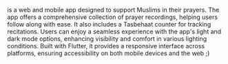 is a web and mobile app designed to support Muslims in their prayers. 
The app offers a comprehensive collection of prayer recordings, helping users follow along with ease. It also includes a Tasbehaat counter for tracking recitations.
Users can enjoy a seamless experience with the app's light and dark mode options, enhancing visibility and comfort in various lighting conditions.
Built with Flutter, it provides a responsive interface across platforms, ensuring accessibility on both mobile devices and the web ;)
